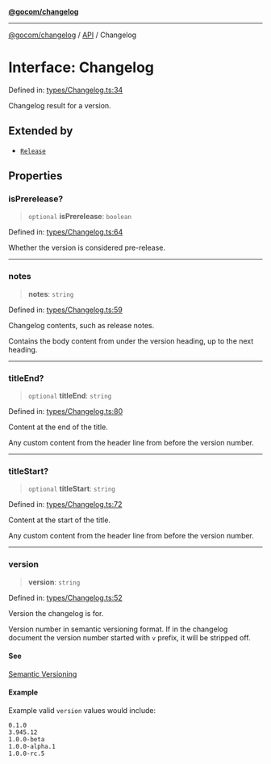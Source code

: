 [**@gocom/changelog**](../README.md)

***

[@gocom/changelog](../README.md) / [API](../Public/API.md) / Changelog

# Interface: Changelog

Defined in: [types/Changelog.ts:34](https://github.com/gocom/changelog/blob/bdc8785c3213612582f22b74d909843e9b915f52/src/types/Changelog.ts#L34)

Changelog result for a version.

## Extended by

- [`Release`](API.Release.md)

## Properties

### isPrerelease?

> `optional` **isPrerelease**: `boolean`

Defined in: [types/Changelog.ts:64](https://github.com/gocom/changelog/blob/bdc8785c3213612582f22b74d909843e9b915f52/src/types/Changelog.ts#L64)

Whether the version is considered pre-release.

***

### notes

> **notes**: `string`

Defined in: [types/Changelog.ts:59](https://github.com/gocom/changelog/blob/bdc8785c3213612582f22b74d909843e9b915f52/src/types/Changelog.ts#L59)

Changelog contents, such as release notes.

Contains the body content from under the version heading, up to the next heading.

***

### titleEnd?

> `optional` **titleEnd**: `string`

Defined in: [types/Changelog.ts:80](https://github.com/gocom/changelog/blob/bdc8785c3213612582f22b74d909843e9b915f52/src/types/Changelog.ts#L80)

Content at the end of the title.

Any custom content from the header line from before the version
number.

***

### titleStart?

> `optional` **titleStart**: `string`

Defined in: [types/Changelog.ts:72](https://github.com/gocom/changelog/blob/bdc8785c3213612582f22b74d909843e9b915f52/src/types/Changelog.ts#L72)

Content at the start of the title.

Any custom content from the header line from before the version
number.

***

### version

> **version**: `string`

Defined in: [types/Changelog.ts:52](https://github.com/gocom/changelog/blob/bdc8785c3213612582f22b74d909843e9b915f52/src/types/Changelog.ts#L52)

Version the changelog is for.

Version number in semantic versioning format. If in the changelog document the version number started
with `v` prefix, it will be stripped off.

#### See

[Semantic Versioning](https://semver.org/)

#### Example

Example valid `version` values would include:
```
0.1.0
3.945.12
1.0.0-beta
1.0.0-alpha.1
1.0.0-rc.5
```
